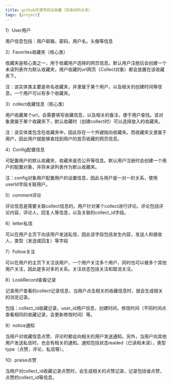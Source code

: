 ```yaml
---
title: github开源项目云收藏（实体间的关系）
tags: [project]
---
```


1）User用户

用户信息包括：用户邮箱，密码，用户名，头像等信息

2）Favorites收藏夹（核心类）

收藏夹是核心类之一，用于收藏用户选择的网页信息。默认用户注册后会创建一个未读列表作为默认收藏夹，用户收藏的url网页（Collect对象）都会放置在该收藏夹下。

注：该实体类主要是命名收藏夹，并隶属于某个用户，以及相关的创建时间等信息。一个用户可以有多个收藏夹。

3）collect收藏信息（核心类）

用户收藏某个url，会需要填写收藏信息，以及相关的备注，便于用户查找。该对象隶属于某个收藏夹下，默认收藏时（创建collect时）可以选择放入的收藏夹。

注：该实体类包含在收藏夹中，因此存在一个外键指向收藏夹。而收藏夹又隶属于用户，因此用户就能够查找到用户的首页收藏的网页信息。

4）Config配置信息

可配置用户的默认收藏夹，收藏夹是否公开等信息。默认用户注册时会创建一个用户的配置对象，并将未读列表作为默认收藏夹。

注：config对象用户配置用户的设置信息，因此与用户是一对一的关系，使用userId字段关联用户。

5）comment评论

评论信息是需要关联collect信息的，用户针对某个collect进行评论。评论包括评论内容，评论人，回复人等信息，以及关联的collect_id字段。

6）letter私信

可以在用户主页下向该用户发送私信，因此该字段包括发生内容，发送人和接收人，类型（发送或回复）等字段

7）Follow关注

可以在用户的主页下关注该用户，一个用户关注多个用户，同时也可以被多个其他用户关注，因此是多对多的关系。关注状态包括关注和取消关注。

8）LookRecord查看记录

记录用户查看的collect记录信息，当用户点击相关的收藏信息时，就会生成相关的浏览记录。

包括：collect_id收藏记录，user_id用户信息，创建时间，修改时间（不同时间点查看相同的收藏记录，会更新修改时间）等。

9）notice通知

当用户对收藏信息点赞、评论时都会向相关的用户发送通知。另外，当用户向其他用户发送私信时，也会有相关的通知。通知包括状态readed（已读和未读），类型type（点赞，评论，私信等）。

10）praise点赞

当用户对collect_id收藏记录点赞时，会生成相关的点赞记录，记录包括谁点赞，点赞的collect_id等信息。

